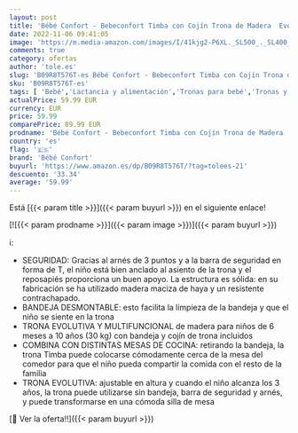 ```yaml
---
layout: post
title: 'Bébé Confort - Bebeconfort Timba con Cojín Trona de Madera  Evolutiva y Multifuncional  Regulable en altura  con bandeja y cojín  para niños de 6 meses a 10 años  30 kg   Color Warm grey'
date: 2022-11-06 09:41:05
image: 'https://m.media-amazon.com/images/I/41kjg2-P6XL._SL500_._SL400_.jpg'
comments: true
category: ofertas
author: 'tole.es'
slug: 'B09R8T576T-es Bébé Confort - Bebeconfort Timba con Cojín Trona de Madera...'
sku: 'B09R8T576T-es'
tags: [ 'Bebé','Lactancia y alimentación','Tronas para bebé','Tronas y asientos','bébé','bébé confort','confort','trona','🇪🇸', ]
actualPrice: 59.99 EUR
currency: EUR
price: 59.99
comparePrice: 89.99 EUR
prodname: 'Bébé Confort - Bebeconfort Timba con Cojín Trona de Madera  Evolutiva y Multifuncional  Regulable en altura  con bandeja y cojín  para niños de 6 meses a 10 años  30 kg   Color Warm grey'
country: 'es'
flag: '🇪🇸'
brand: 'Bébé Confort'
buyurl: 'https://www.amazon.es/dp/B09R8T576T/?tag=tolees-21'
descuento: '33.34'
average: '59.99'
---
```


Está [{{< param title >}}]({{< param buyurl >}}) en el siguiente enlace!

[![{{< param prodname >}}]({{< param image >}})]({{< param buyurl >}})

ℹ️:

- SEGURIDAD: Gracias al arnés de 3 puntos y a la barra de seguridad en forma de T, el niño está bien anclado al asiento de la trona y el reposapiés proporciona un buen apoyo. La estructura es sólida: en su fabricación se ha utilizado madera maciza de haya y un resistente contrachapado.
- BANDEJA DESMONTABLE: esto facilita la limpieza de la bandeja y que el niño se siente en la trona
- TRONA EVOLUTIVA Y MULTIFUNCIONAL de madera para niños de 6 meses a 10 años (30 kg) con bandeja y cojín de trona incluidos
- COMBINA CON DISTINTAS MESAS DE COCINA: retirando la bandeja, la trona Timba puede colocarse cómodamente cerca de la mesa del comedor para que el niño pueda compartir la comida con el resto de la familia
- TRONA EVOLUTIVA: ajustable en altura y cuando el niño alcanza los 3 años, la trona puede utilizarse sin bandeja, barra de seguridad y arnés, y puede transformarse en una cómoda silla de mesa

[🛒 Ver la oferta!!]({{< param buyurl >}})
